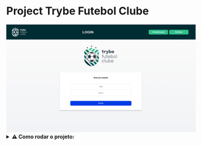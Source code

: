 # Project Trybe Futebol Clube

<img src="/imgs/Tela_Login.png">
    
<details>
  <summary><strong>⚠️ Como rodar o projeto:</strong></summary><br />


Na sua máquina você deve ter:
	
 - Sistema Operacional Distribuição Unix
 - Node versão 16  
 - Docker
 - Docker-compose versão 1.29.2
 
Na Raiz do projeto instale as dependencias:
	
	npm install
	
Logo apos suba os containers:
	
	npm run compose:up
	
![Exemplo app front](imgs/Containers_healthy.png)	
	

Depois so acessar http://localhost:3000/login e fazer o login:
	
	Login: admin@admin.com
	Senha: secret_admin 

</details>


